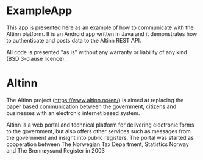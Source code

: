 ExampleApp
=========
This app is presented here as an example of how to communicate with the Altinn platform. It is an Android app written in Java and it demonstrates how to authenticate and posts data to the Altinn REST API.

All code is presented "as is" without any warranty or liability of any kind (BSD 3-clause licence).

Altinn
=========
The Altinn project (https://www.altinn.no/en/) is aimed at replacing the paper based communication between the government, citizens and businesses with an electronic internet based system.

Altinn is a web portal and technical platform for delivering electronic forms to the government, but also offers other services such as messages from the government and insight into public registers. The portal was started as cooperation between The Norwegian Tax Department, Statistics Norway and The Brønnøysund Register in 2003

